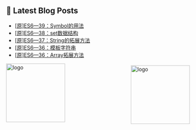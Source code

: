 ## 📕 Latest Blog Posts

<!-- BLOG-POST-LIST:START -->
- [[原]ES6—39：Symbol的用法](https://blog.csdn.net/sinat_41696687/article/details/114278574)
- [[原]ES6—38：set数据结构](https://blog.csdn.net/sinat_41696687/article/details/114261999)
- [[原]ES6—37：String的拓展方法](https://blog.csdn.net/sinat_41696687/article/details/114257270)
- [[原]ES6—36：模板字符串](https://blog.csdn.net/sinat_41696687/article/details/114252336)
- [[原]ES6—36：Array拓展方法](https://blog.csdn.net/sinat_41696687/article/details/114250469)
<!-- BLOG-POST-LIST:END -->
<img src="https://github-readme-stats.vercel.app/api?username=qq1120637483&show_icons=true" alt="logo" height="160" align="right" style="margin: 5px; margin-bottom: 20px;" />

<img src="https://github-profile-trophy.vercel.app/?username=qq1120637483&theme=flat&column=7" alt="logo" height="160" align="center" style="margin: auto; margin-bottom: 20px;" />


<!--
**qq1120637483/qq1120637483** is a ✨ _special_ ✨ repository because its `README.md` (this file) appears on your GitHub profile.

Here are some ideas to get you started:

- 🔭 I’m currently working on ...
- 🌱 I’m currently learning ...
- 👯 I’m looking to collaborate on ...
- 🤔 I’m looking for help with ...
- 💬 Ask me about ...
- 📫 How to reach me: ...
- 😄 Pronouns: ...
- ⚡ Fun fact: ...
-->
